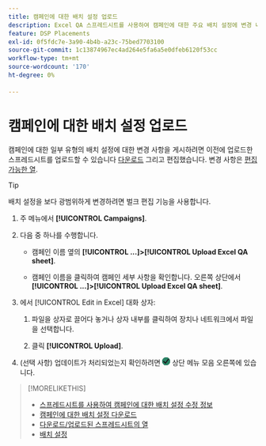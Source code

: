 ```yaml
---
title: 캠페인에 대한 배치 설정 업로드
description: Excel QA 스프레드시트를 사용하여 캠페인에 대한 주요 배치 설정에 변경 내용을 업로드하는 방법을 알아봅니다.
feature: DSP Placements
exl-id: 0f5fdc7e-3a90-4b4b-a23c-75bed7703100
source-git-commit: 1c13874967ec4ad264e5fa6a5e0dfeb6120f53cc
workflow-type: tm+mt
source-wordcount: '170'
ht-degree: 0%

---
```


# 캠페인에 대한 배치 설정 업로드

캠페인에 대한 일부 유형의 배치 설정에 대한 변경 사항을 게시하려면 이전에 업로드한 스프레드시트를 업로드할 수 있습니다 [다운로드](qa-sheet-download.md) 그리고 편집했습니다. 변경 사항은 [편집 가능한 열](qa-sheet-columns.md).

>[!TIP]
>
>배치 설정을 보다 광범위하게 변경하려면 벌크 편집 기능을 사용합니다.<!-- add link once we have help on it -->

1. 주 메뉴에서 **[!UICONTROL Campaigns]**.

1. 다음 중 하나를 수행합니다.

   * 캠페인 이름 옆의 **[!UICONTROL ...]>[!UICONTROL Upload Excel QA sheet]**.

   * 캠페인 이름을 클릭하여 캠페인 세부 사항을 확인합니다. 오른쪽 상단에서 **[!UICONTROL ...]>[!UICONTROL Upload Excel QA sheet]**.

1. 에서 [!UICONTROL Edit in Excel] 대화 상자:

   1. 파일을 상자로 끌어다 놓거나 상자 내부를 클릭하여 장치나 네트워크에서 파일을 선택합니다.

   1. 클릭 **[!UICONTROL Upload]**.

1. (선택 사항) 업데이트가 처리되었는지 확인하려면 ![작업](/help/dsp/assets/downloads.png) 상단 메뉴 모음 오른쪽에 있습니다.

>[!MORELIKETHIS]
>
>* [스프레드시트를 사용하여 캠페인에 대한 배치 설정 수정 정보](qa-about.md)
>* [캠페인에 대한 배치 설정 다운로드](qa-sheet-download.md)
>* [다운로드/업로드된 스프레드시트의 열](qa-sheet-columns.md)
>* [배치 설정](/help/dsp/campaign-management/placements/placement-settings.md)

